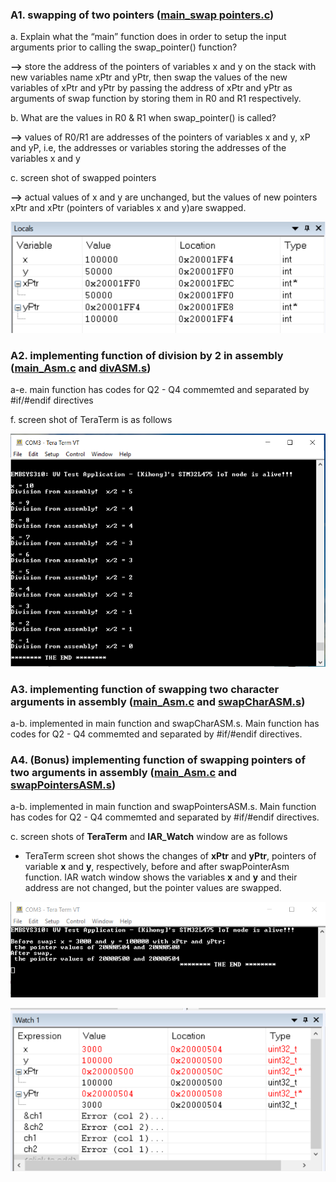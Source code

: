 ### A1. swapping of two pointers ([main_swap pointers.c](https://github.com/khkim607/embsys310/blob/main/assignment05/main_swap%20pointers.c))

a. Explain what the “main” function does in order to setup the input arguments prior to calling the swap_pointer() function?
   
**-->**  store the address of the pointers of variables  x and y on the stack with new variables name xPtr and yPtr, then swap the values of the new variables of xPtr and yPtr by passing the address of xPtr and yPtr as arguments of swap function by storing them in R0 and R1 respectively.
   
b. What are the values in R0 & R1 when swap_pointer() is called?

**-->** values of R0/R1 are addresses of the pointers of variables x and y, xP and yP, i.e, the addresses or variables storing the addresses of the variables x and y

c. screen shot of swapped pointers

**-->** actual values of x and y are unchanged, but the values of new pointers xPtr and xPtr (pointers of variables x and y)are swapped.  

![Swapped pointers](https://github.com/khkim607/embsys310/blob/main/assignment05/Capture_of_screen_shot_of_swapped_pointer_example.PNG)


### A2.  implementing function of division by 2 in assembly ([main_Asm.c](https://github.com/khkim607/embsys310/blob/main/assignment05/main_Asm.c) and [divASM.s](https://github.com/khkim607/embsys310/blob/main/assignment05/divASM.s))

a-e.  main function has codes for Q2 - Q4 commemted and separated by #if/#endif directives

f. screen shot of TeraTerm is as follows

![Swapped pointers](https://github.com/khkim607/embsys310/blob/main/assignment05/A05_Q2_Div2_Screenshot.PNG)

### A3.  implementing function of swapping two character arguments in assembly ([main_Asm.c](https://github.com/khkim607/embsys310/blob/main/assignment05/main_Asm.c) and [swapCharASM.s](https://github.com/khkim607/embsys310/blob/main/assignment05/swapCharASM.s)) 

a-b. implemented in main function and swapCharASM.s. Main function has codes for Q2 - Q4 commemted and separated by #if/#endif directives.


### A4.  (Bonus) implementing function of swapping pointers of two arguments in assembly ([main_Asm.c](https://github.com/khkim607/embsys310/blob/main/assignment05/main_Asm.c) and [swapPointersASM.s](https://github.com/khkim607/embsys310/blob/main/assignment05/swapPointersASM.s)) 

a-b. implemented in main function and swapPointersASM.s. Main function has codes for Q2 - Q4 commemted and separated by #if/#endif directives.

c. screen shots of **TeraTerm** and **IAR_Watch** window are as follows

- TeraTerm screen shot shows the changes of **xPtr** and **yPtr**, pointers of variable **x** and **y**, respectively, before and after swapPointerAsm function. IAR watch window shows the variables **x** and **y** and their address are not changed, but the pointer values are swapped. 

![Swapped pointers](https://github.com/khkim607/embsys310/blob/main/assignment05/A05_Q4_swapPointersASM_TeraTerm.png)

![Swapped pointers](https://github.com/khkim607/embsys310/blob/main/assignment05/A05_Q4_swapPointersASM_IAR_Watch.png)



